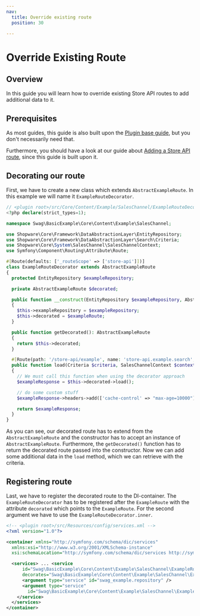```yaml
---
nav:
  title: Override existing route
  position: 30

---
```


# Override Existing Route

## Overview

In this guide you will learn how to override existing Store API routes to add additional data to it.

## Prerequisites

As most guides, this guide is also built upon the [Plugin base guide](../../plugin-base-guide), but you don't necessarily need that.

Furthermore, you should have a look at our guide about [Adding a Store API route](add-store-api-route), since this guide is built upon it.

## Decorating our route

First, we have to create a new class which extends `AbstractExampleRoute`. In this example we will name it `ExampleRouteDecorator`.

```php
// <plugin root>/src/Core/Content/Example/SalesChannel/ExampleRouteDecorator.php
<?php declare(strict_types=1);

namespace Swag\BasicExample\Core\Content\Example\SalesChannel;

use Shopware\Core\Framework\DataAbstractionLayer\EntityRepository;
use Shopware\Core\Framework\DataAbstractionLayer\Search\Criteria;
use Shopware\Core\System\SalesChannel\SalesChannelContext;
use Symfony\Component\Routing\Attribute\Route;

#[Route(defaults: ['_routeScope' => ['store-api']])]
class ExampleRouteDecorator extends AbstractExampleRoute
{
  protected EntityRepository $exampleRepository;

  private AbstractExampleRoute $decorated;

  public function __construct(EntityRepository $exampleRepository, AbstractExampleRoute $exampleRoute)
  {
    $this->exampleRepository = $exampleRepository;
    $this->decorated = $exampleRoute;
  }

  public function getDecorated(): AbstractExampleRoute
  {
    return $this->decorated;
  }

  #[Route(path: '/store-api/example', name: 'store-api.example.search', methods: ['GET', 'POST'], defaults: ['_entity' => 'category'])]
  public function load(Criteria $criteria, SalesChannelContext $context): ExampleRouteResponse
  {
    // We must call this function when using the decorator approach
    $exampleResponse = $this->decorated->load();

    // do some custom stuff
    $exampleResponse->headers->add(['cache-control' => "max-age=10000"]);

    return $exampleResponse;
  }
}
```

As you can see, our decorated route has to extend from the `AbstractExampleRoute` and the constructor has to accept an instance of `AbstractExampleRoute`. Furthermore, the `getDecorated()` function has to return the decorated route passed into the constructor. Now we can add some additional data in the `load` method, which we can retrieve with the criteria.

## Registering route

Last, we have to register the decorated route to the DI-container. The `ExampleRouteDecorator` has to be registered after the `ExampleRoute` with the attribute `decorated` which points to the `ExampleRoute`. For the second argument we have to use the `ExampleRouteDecorator.inner`.

```xml
<!-- <plugin root>/src/Resources/config/services.xml -->
<?xml version="1.0"?>

<container xmlns="http://symfony.com/schema/dic/services"
  xmlns:xsi="http://www.w3.org/2001/XMLSchema-instance"
  xsi:schemaLocation="http://symfony.com/schema/dic/services http://symfony.com/schema/dic/services/services-1.0.xsd">

  <services> ... <service
      id="Swag\BasicExample\Core\Content\Example\SalesChannel\ExampleRouteDecorator"
      decorates="Swag\BasicExample\Core\Content\Example\SalesChannel\ExampleRoute" public="true">
      <argument type="service" id="swag_example.repository" />
      <argument type="service"
        id="Swag\BasicExample\Core\Content\Example\SalesChannel\ExampleRouteDecorator.inner" />
    </service>
  </services>
</container>
```
